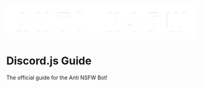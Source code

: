 <div align="center">
	<img src="guide/images/branding/banner-blurple-small.png" title="Anti NSFW Guide" alt="Anti NSFW Guide" />
</div>

# Discord.js Guide

The official guide for the Anti NSFW Bot!